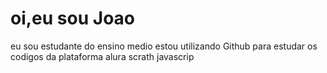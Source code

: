 # oi,eu sou Joao
eu sou estudante do ensino medio
estou utilizando Github para estudar os codigos da plataforma alura
scrath 
javascrip
